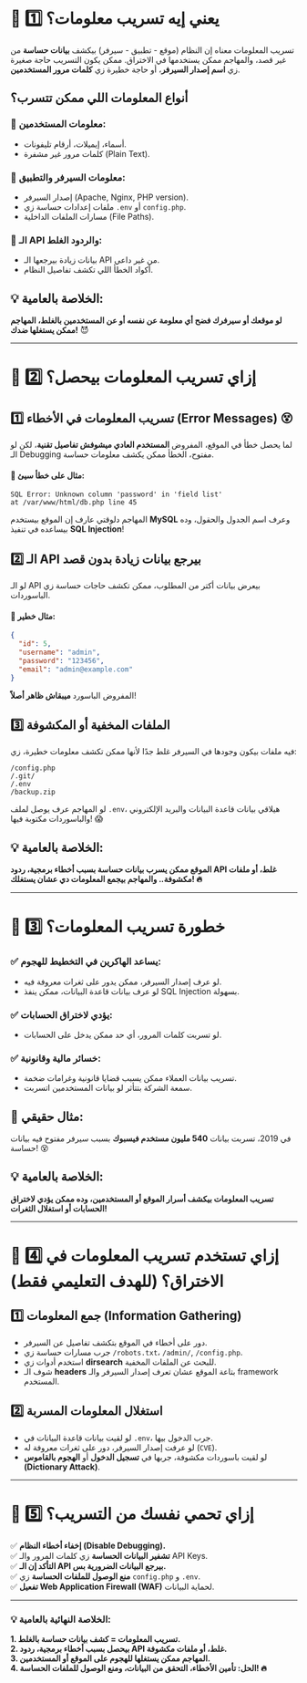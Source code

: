 
# **📌 1️⃣ يعني إيه تسريب معلومات؟**

تسريب المعلومات معناه إن النظام (موقع - تطبيق - سيرفر) بيكشف **بيانات حساسة** من غير قصد، والمهاجم ممكن يستخدمها في الاختراق. ممكن يكون التسريب حاجة صغيرة زي **اسم إصدار السيرفر**، أو حاجة خطيرة زي **كلمات مرور المستخدمين**.

## **أنواع المعلومات اللي ممكن تتسرب؟**

### 🔴 **معلومات المستخدمين**:

- أسماء، إيميلات، أرقام تليفونات.
- كلمات مرور غير مشفرة (Plain Text).

### 🔴 **معلومات السيرفر والتطبيق**:

- إصدار السيرفر (Apache, Nginx, PHP version).
- ملفات إعدادات حساسة زي `.env` أو `config.php`.
- مسارات الملفات الداخلية (File Paths).

### 🔴 **الـ API والردود الغلط**:

- بيانات زيادة بيرجعها الـ API من غير داعي.
- أكواد الخطأ اللي تكشف تفاصيل النظام.

## **💡 الخلاصة بالعامية:**

**لو موقعك أو سيرفرك فضح أي معلومة عن نفسه أو عن المستخدمين بالغلط، المهاجم ممكن يستغلها ضدك!** 😈

---

# **📌 2️⃣ إزاي تسريب المعلومات بيحصل؟**

## **1️⃣ تسريب المعلومات في الأخطاء (Error Messages) 😵**

لما يحصل خطأ في الموقع، المفروض **المستخدم العادي ميشوفش تفاصيل تقنية**، لكن لو الـ Debugging مفتوح، الخطأ ممكن يكشف معلومات حساسة.

#### 🔴 **مثال على خطأ سيئ:**

```
SQL Error: Unknown column 'password' in 'field list'
at /var/www/html/db.php line 45
```

المهاجم دلوقتي عارف إن الموقع بيستخدم **MySQL** وعرف اسم الجدول والحقول، وده بيساعده في تنفيذ **SQL Injection**!

## **2️⃣ الـ API بيرجع بيانات زيادة بدون قصد**

لو الـ API بيعرض بيانات أكتر من المطلوب، ممكن تكشف حاجات حساسة زي الباسوردات.

#### 🔴 **مثال خطير:**

```json
{
  "id": 5,
  "username": "admin",
  "password": "123456",
  "email": "admin@example.com"
}
```

المفروض الباسورد **ميبقاش ظاهر أصلاً**!

## **3️⃣ الملفات المخفية أو المكشوفة**

فيه ملفات بيكون وجودها في السيرفر غلط جدًا لأنها ممكن تكشف معلومات خطيرة، زي:

```
/config.php  
/.git/  
/.env  
/backup.zip  
```

لو المهاجم عرف يوصل لملف `.env`، هيلاقي بيانات قاعدة البيانات والبريد الإلكتروني والباسوردات مكتوبة فيها! 😱

## **💡 الخلاصة بالعامية:**

**الموقع ممكن يسرب بيانات حساسة بسبب أخطاء برمجية، ردود API غلط، أو ملفات مكشوفة.. والمهاجم بيجمع المعلومات دي عشان يستغلك! 🔥**

---

# **📌 3️⃣ خطورة تسريب المعلومات؟**

### ✅ **يساعد الهاكرين في التخطيط للهجوم**:

- لو عرف إصدار السيرفر، ممكن يدور على ثغرات معروفة فيه.
- لو عرف بيانات قاعدة البيانات، ممكن ينفذ SQL Injection بسهولة.

### ✅ **يؤدي لاختراق الحسابات**:

- لو تسربت كلمات المرور، أي حد ممكن يدخل على الحسابات.

### ✅ **خسائر مالية وقانونية**:

- تسريب بيانات العملاء ممكن يسبب قضايا قانونية وغرامات ضخمة.
- سمعة الشركة بتتأثر لو بيانات المستخدمين اتسربت.

## **🛑 مثال حقيقي:**

في 2019، تسربت بيانات **540 مليون مستخدم فيسبوك** بسبب سيرفر مفتوح فيه بيانات حساسة! 😵

## **💡 الخلاصة بالعامية:**

**تسريب المعلومات بيكشف أسرار الموقع أو المستخدمين، وده ممكن يؤدي لاختراق الحسابات أو استغلال الثغرات!**

---

# **📌 4️⃣ إزاي تستخدم تسريب المعلومات في الاختراق؟ (للهدف التعليمي فقط)**

## 1️⃣ **جمع المعلومات (Information Gathering)**

- دور على أخطاء في الموقع بتكشف تفاصيل عن السيرفر.
- جرب مسارات حساسة زي `/robots.txt`، `/admin/`, `/config.php`.
- استخدم أدوات زي **dirsearch** للبحث عن الملفات المخفية.
- شوف الـ **headers** بتاعة الموقع عشان تعرف إصدار السيرفر والـ framework المستخدم.

## 2️⃣ **استغلال المعلومات المسربة**

- لو لقيت بيانات قاعدة البيانات في `.env`، جرب الدخول بيها.
- لو عرفت إصدار السيرفر، دور على ثغرات معروفة له (`CVE`).
- لو لقيت باسوردات مكشوفة، جربها في **تسجيل الدخول** أو **الهجوم بالقاموس (Dictionary Attack)**.

---

# **📌 5️⃣ إزاي تحمي نفسك من التسريب؟**

✅ **إخفاء أخطاء النظام (Disable Debugging).**  
✅ **تشفير البيانات الحساسة** زي كلمات المرور والـ API Keys.  
✅ **التأكد إن الـ API بيرجع البيانات الضرورية بس.**  
✅ **منع الوصول للملفات الحساسة** زي `config.php` و `.env`.  
✅ **تفعيل Web Application Firewall (WAF)** لحماية البيانات.

---

### **💡 الخلاصة النهائية بالعامية:**

**1. تسريب المعلومات = كشف بيانات حساسة بالغلط.**  
**2. بيحصل بسبب أخطاء برمجية، ردود API غلط، أو ملفات مكشوفة.**  
**3. المهاجم ممكن يستغلها للهجوم على الموقع أو المستخدمين.**  
**4. الحل: تأمين الأخطاء، التحقق من البيانات، ومنع الوصول للملفات الحساسة! 🔥**